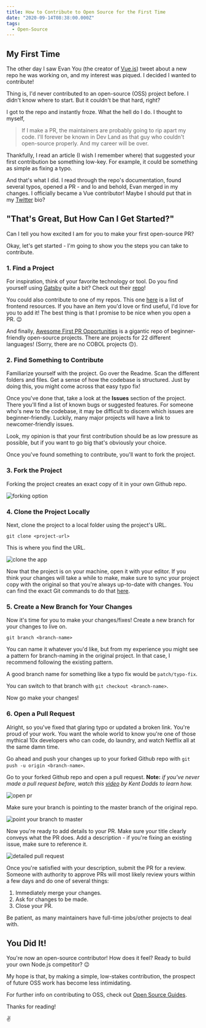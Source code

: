 ```yaml
---
title: How to Contribute to Open Source for the First Time
date: "2020-09-14T08:38:00.000Z"
tags:
  - Open-Source
---
```


## My First Time

The other day I saw Evan You (the creator of [Vue.js](https://vuejs.org/)) tweet about a new repo he was working on, and my interest was piqued. I decided I wanted to contribute!

Thing is, I'd never contributed to an open-source (OSS) project before. I didn't know where to start. But it couldn't be
that hard, right?

I got to the repo and instantly froze. What the hell do I do. I thought to myself,

> If I make a PR, the maintainers are probably going to rip apart my code. I'll forever be known in Dev Land as that guy who couldn't open-source properly. And my career will be over.

Thankfully, I read an article (I wish I remember where) that suggested your first contribution be something low-key. For example, it could be something as simple as fixing a typo.

And that's what I did. I read through the repo's documentation, found several typos, opened a PR - and lo and behold, Evan merged in my changes. I officially became a Vue contributor! Maybe I should put that in my [Twitter](https://twitter.com/tucker_dev) bio?

## "That's Great, But How Can I Get Started?"

Can I tell you how excited I am for you to make your first open-source PR?

Okay, let's get started - I'm going to show you the steps you can take to contribute.

### 1. Find a Project

For inspiration, think of your favorite technology or tool. Do you find yourself using [Gatsby](https://www.gatsbyjs.org/) quite a bit? Check out their [repo](https://github.com/gatsbyjs/gatsby)!

You could also contribute to one of my repos. This one [here](https://github.com/jamesctucker/Fantastic-Front-End-Toolbox) is a list of frontend resources. If you have an item you'd love or find useful, I'd love for you to add it! The best thing is that I promise to be nice when you open a PR. 😉

And finally, [Awesome First PR Opportunities](https://github.com/MunGell/awesome-for-beginners) is a gigantic repo of beginner-friendly open-source projects. There are projects for 22 different languages! (Sorry, there are no COBOL projects 🙃).

### 2. Find Something to Contribute

Familiarize yourself with the project. Go over the Readme. Scan the different folders and files. Get a sense of how the codebase is structured. Just by doing this, you might come across that easy typo fix!

Once you've done that, take a look at the **Issues** section of the project. There you'll find a list of known bugs or suggested features. For someone who's new to the codebase, it may be difficult to discern which issues are beginner-friendly. Luckily, many major projects will have a link to newcomer-friendly issues.

Look, my opinion is that your first contribution should be as low pressure as possible, but if you want to go big that's obviously your choice.

Once you've found something to contribute, you'll want to fork the project.

### 3. Fork the Project

Forking the project creates an exact copy of it in your own Github repo.

<img src="https://i.ibb.co/JddB5QQ/forking.png" alt="forking option" class="blog-post-img" />

### 4. Clone the Project Locally

Next, clone the project to a local folder using the project's URL.

`git clone <project-url>`

This is where you find the URL.

<img src="https://i.ibb.co/wB68f2h/cloning.png" alt="clone the app" class="blog-post-img" />

Now that the project is on your machine, open it with your editor. If you think your changes will take a while to make, make sure to sync your project copy with the original so that you're always up-to-date with changes. You can find the exact Git commands to do that [here](https://help.github.com/en/github/collaborating-with-issues-and-pull-requests/syncing-a-fork).

### 5. Create a New Branch for Your Changes

Now it's time for you to make your changes/fixes! Create a new branch for your changes to live on.

`git branch <branch-name>`

You can name it whatever you'd like, but from my experience you might see a pattern for branch-naming in the original project. In that case, I recommend following the existing pattern.

A good branch name for something like a typo fix would be `patch/typo-fix`.

You can switch to that branch with `git checkout <branch-name>`.

Now go make your changes!

### 6. Open a Pull Request

Alright, so you've fixed that glaring typo or updated a broken link. You're proud of your work. You want the whole world to know you're one of those mythical 10x developers who can code, do laundry, and watch Netflix all at the same damn time.

Go ahead and push your changes up to your forked Github repo with `git push -u origin <branch-name>`.

Go to your forked Github repo and open a pull request. **Note:** _if you've never made a pull request before, watch this [video](http://makeapullrequest.com/) by Kent Dodds to learn how._

<img src="https://i.ibb.co/F49rWSq/open-pr.png" alt="open pr" class="blog-post-img" />

Make sure your branch is pointing to the master branch of the original repo.

<img src="https://i.ibb.co/Y86qGwz/pointing.png" alt="point your branch to master" class="blog-post-img" />

Now you're ready to add details to your PR. Make sure your title clearly conveys what the PR does. Add a description - if you're fixing an existing issue, make sure to reference it.

<img src="https://i.ibb.co/SftCHCN/detailed-pr.png" alt="detailed pull request" class="blog-post-img" />

Once you're satisfied with your description, submit the PR for a review. Someone with authority to approve PRs will most likely review yours within a few days and do one of several things:

1. Immediately merge your changes.
2. Ask for changes to be made.
3. Close your PR.

Be patient, as many maintainers have full-time jobs/other projects to deal with.

## You Did It!

You're now an open-source contributor! How does it feel? Ready to build your own Node.js competitor? 😉

My hope is that, by making a simple, low-stakes contribution, the prospect of future OSS work has become less intimidating.

For further info on contributing to OSS, check out [Open Source Guides](https://opensource.guide/).

Thanks for reading!

✌️

